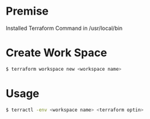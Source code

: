 # Premise
Installed Terraform Command in /usr/local/bin

# Create Work Space
```bash
$ terraform workspace new <workspace name>
```

# Usage
```bash
$ terractl -env <workspace name> <terraform optin>
```